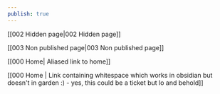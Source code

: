 ```yaml
---
publish: true
---
```

[[002 Hidden page|002 Hidden page]]

[[003 Non published page|003 Non published page]]

[[000 Home| Aliased link to home]]

[[000 Home | Link containing whitespace which works in obsidian but doesn't in garden :) - yes, this could be a ticket but lo and behold]]

